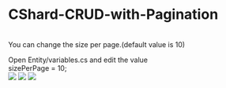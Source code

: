 # CShard-CRUD-with-Pagination

<br>
You can change the size per page.(default value is 10)

Open Entity/variables.cs and edit the value
<br>
sizePerPage = 10;
<br>
<img src="https://github.com/nikkisosa/CShard-CRUD-with-Pagination/blob/master/Sample%20Image/Page%201.PNG"/>
<img src="https://github.com/nikkisosa/CShard-CRUD-with-Pagination/blob/master/Sample%20Image/Page%202.PNG"/>
<img src="https://github.com/nikkisosa/CShard-CRUD-with-Pagination/blob/master/Sample%20Image/Page%203.PNG"/>


